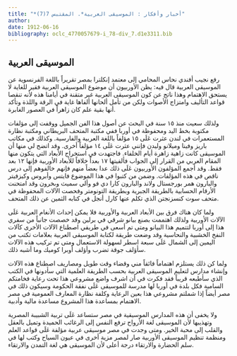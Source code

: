 ```yaml
---
title: "*أخبار وأفكار : الموسيقى العربية*. المقتبس 7(7)"
author: 
date: 1912-06-16
bibliography: oclc_4770057679-i_78-div_7.d1e3311.bib
---
```




##  الموسيقى العربية 


  رفع نجيب أفندي نحاس المحامي إلى معتمد إنكلترا بمصر تقريراً باللغة الفرنسوية عن الموسيقى العربية قال فيه: يظن الأوربيون أن موضوع الموسيقى العربية فقير للغاية لا يستحق الاهتمام وهذا ناتج عن كون الموسيقى العربية غير متقنة في أيامنا هذه لأنه تنقصا قواعد التأليف وامتزاج الأصوات ولكن من تأمل ألحانها ألفاها غاية في الرقة واللذة وتأكد أنها بقية علم كان زاهراً في العصور الغابرة. 

 ولذلك سعيت منذ  ١٥  سنة في البحث عن أصول هذا الفن الجميل ووقفت إلى مؤلفات مكتوبة بخط اليد ومحفوظة في أوربا ففي مكتبة المتحف البريطاني ومكتبة نظارة المستعمرات في لندن عثرت عَلَى  ١٥  مؤلفاً باللغة العربية والفارسية. وكذلك في مكاتب باريز وفينا وميلانو وليدن فإنني عثرت عَلَى  ١٤  مؤلفاً أخرى. وقد اتضح لي منها أن الموسيقى كانت زاهية زاهرة أيام الخلفاء. فاجتهدت في استخراج الأبعاد التي يتكون منها المقام العربي من القرار إلى الجواب فألفيتها  ١٧  بعداً خلافاً للأبعاد الأوربية فإنها  ١٢  بعد فقط. وقد أجمع المؤلفون الأوربيون عَلَى ذلك عدا بعضاً منهم فإنهم خالفوهم إلى درس ناقص في هذه المؤلفات. وضمن من كتبوا في هذا الموضوع فايتس وأبروس وكيزفيتر والبارون همر بورجستال ولاند والبارون كارا دي فو وألي سميث وىخرون وقد امتحنت الأرقام الحسابية بالطريقة الجبرية وبطريقة التونومتر وفحصت الآلات المحفوظة في متحف سوت كنسزنجتن الذي تكلم عنها كارل أنجل في كتابه الثمين عن ذلك المتحف. 

 ولما كان هناك فرق بين الأبعاد العربية والأوربية فلا يمكن إحداث الأنغام العربية عَلَى الآلات الأوربية ولذلك اهتممت بصنع بيانو شرقي في برلين وقد خصصت جانباً من سفري هذا إلى أوربا لتتميم هذا البيانو ومتى تم أسعى في طريقي اصطناع الآلات الأخرى كآلات النفخ الخشبية والنحاسية وقد وضعت طريقة لكتابة الموسيقى العربية بعلامات تكتب من اليمين إلى الشمال عَلَى  سبعة  اسطر لسهولة الاستعمال ومتى تم تركيب هذه الآلات سأؤلف جوقة تضرب وأؤلف أوبرا كوميك وما أشبه ذلك. 

 ولما كن ذلك يستلزم اهتماماً فائقاً مني وقضاء وقت طويل ومصاريف اصطناع هذه الآلات وإنشاء مدارس لتعليم الموسيقى العربية بحسب الطريقة العلمية التي سأدونها في الكتب الذي سأطبعه قريباً فقد فكرت في أن اشرف واضع مشروعي هذا تحت رعاية فخامتكم   السامية فكل بلدة في أوربا لها مدرسة للموسيقى عَلَى نفقة الحكومة وسيكون ذلك في مصر أيضاً إذا شملتم مشروعي هذا بعين الرعاية وكلفة نظارة المعارف العمومية في مصر الاهتمام بمساعدة هذا المشروع مساعدة مالية وأدبية. 

 ولا يخفى أن هذه المدارس الموسيقية في مصر ستساعد عَلَى تربية الشبيبة المصرية وتهذيبها لأن الموسيقى لغة الأرواح ترفع النفس إلى الرغائب الحميدة وتميل بالعقل والقلب إلى محبة الخير. ومتى وجدت في مصر موسيقى عربية مؤلفة عَلَى قواعد العلم ومنظمة تنظيم الموسيقى الأوربية صار لمصر مزية أخرى في عيون السياح وكتب لها في سلم الحضارة والارتقاء درجة أعلى لأن الموسيقى هي لغة التمدن والارتقاء. 
